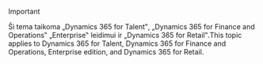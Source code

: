 > [!IMPORTANT]
> <span data-ttu-id="499dc-101">Ši tema taikoma „Dynamics 365 for Talent‟, „Dynamics 365 for Finance and Operations‟ „Enterprise‟ leidimui ir „Dynamics 365 for Retail‟.</span><span class="sxs-lookup"><span data-stu-id="499dc-101">This topic applies to Dynamics 365 for Talent, Dynamics 365 for Finance and Operations, Enterprise edition, and Dynamics 365 for Retail.</span></span> 
